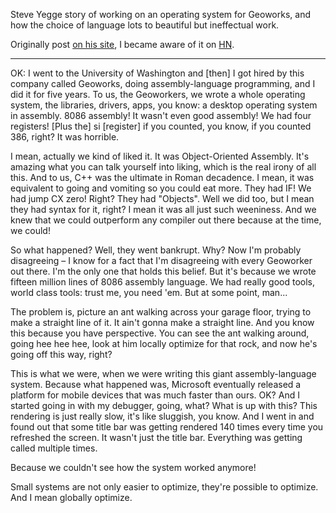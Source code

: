 Steve Yegge story of working on an operating system for Geoworks, and how the choice of language lots to beautiful but ineffectual work.

Originally post [on his site](http://steve-yegge.blogspot.com/2008/05/dynamic-languages-strike-back.html), I became aware of it on [HN](https://news.ycombinator.com/item?id=36570062).

---

OK: I went to the University of Washington and \[then] I got hired by this company called Geoworks, doing assembly-language programming, and I did it for five years. To us, the Geoworkers, we wrote a whole operating system, the libraries, drivers, apps, you know: a desktop operating system in assembly. 8086 assembly! It wasn't even good assembly! We had four registers! \[Plus the] si \[register] if you counted, you know, if you counted 386, right? It was horrible.

I mean, actually we kind of liked it. It was Object-Oriented Assembly. It's amazing what you can talk yourself into liking, which is the real irony of all this. And to us, C++ was the ultimate in Roman decadence. I mean, it was equivalent to going and vomiting so you could eat more. They had IF! We had jump CX zero! Right? They had "Objects". Well we did too, but I mean they had syntax for it, right? I mean it was all just such weeniness. And we knew that we could outperform any compiler out there because at the time, we could!

So what happened? Well, they went bankrupt. Why? Now I'm probably disagreeing – I know for a fact that I'm disagreeing with every Geoworker out there. I'm the only one that holds this belief. But it's because we wrote fifteen million lines of 8086 assembly language. We had really good tools, world class tools: trust me, you need 'em. But at some point, man...

The problem is, picture an ant walking across your garage floor, trying to make a straight line of it. It ain't gonna make a straight line. And you know this because you have perspective. You can see the ant walking around, going hee hee hee, look at him locally optimize for that rock, and now he's going off this way, right?

This is what we were, when we were writing this giant assembly-language system. Because what happened was, Microsoft eventually released a platform for mobile devices that was much faster than ours. OK? And I started going in with my debugger, going, what? What is up with this? This rendering is just really slow, it's like sluggish, you know. And I went in and found out that some title bar was getting rendered 140 times every time you refreshed the screen. It wasn't just the title bar. Everything was getting called multiple times.

Because we couldn't see how the system worked anymore!

Small systems are not only easier to optimize, they're possible to optimize. And I mean globally optimize.